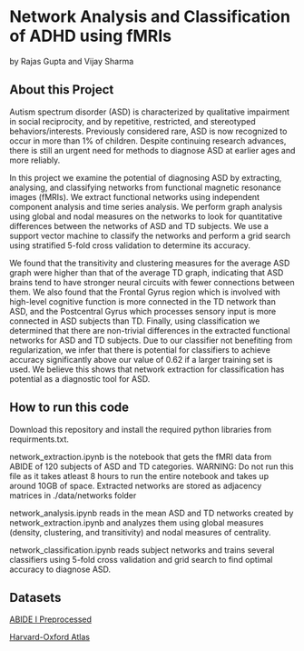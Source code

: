 # Network Analysis and Classification of ADHD using fMRIs
by Rajas Gupta and Vijay Sharma

## About this Project

Autism spectrum disorder (ASD) is characterized by qualitative impairment in social reciprocity, and by repetitive, restricted, and stereotyped behaviors/interests. Previously considered rare, ASD is now recognized to occur in more than 1% of children. Despite continuing research advances, there is still an urgent need for methods to diagnose ASD at earlier ages and more reliably.

In this project we examine the potential of diagnosing ASD by extracting, analysing, and classifying networks from functional magnetic resonance images (fMRIs). We extract functional networks using independent component analysis and time series analysis. We perform graph analysis using global and nodal measures on the networks to look for quantitative differences between the networks of ASD and TD subjects. We use a support vector machine to classify the networks and perform a grid search using stratified 5-fold cross validation to determine its accuracy.

We found that the transitivity and clustering measures for the average ASD graph were higher than that of the average TD graph, indicating that ASD brains tend to have stronger neural circuits with fewer connections between them. We also found that the Frontal Gyrus region which is involved with high-level cognitive function is more connected in the TD network than ASD, and the Postcentral Gyrus which processes sensory input is more connected in ASD subjects than TD. Finally, using classification we determined that there are non-trivial differences in the extracted functional networks for ASD and TD subjects. Due to our classifier not benefiting from regularization, we infer that there is potential for classifiers to achieve accuracy significantly above our value of 0.62 if a larger training set is used. We believe this shows that network extraction for classification has potential as a diagnostic tool for ASD.


## How to run this code

Download this repository and install the required python libraries from requirments.txt.

network_extraction.ipynb is the notebook that gets the fMRI data from ABIDE of 120 subjects of ASD and TD categories. WARNING: Do not run this file as it takes atleast 8 hours to run the entire notebook and takes up around 10GB of space. Extracted networks are stored as adjacency matrices in ./data/networks folder

network_analysis.ipynb reads in the mean ASD and TD networks created by network_extraction.ipynb and analyzes them using global measures (density, clustering, and transitivity) and nodal measures of centrality.

network_classification.ipynb reads subject networks and trains several classifiers using 5-fold cross validation and grid search to find optimal accuracy to diagnose ASD.

## Datasets

[ABIDE I Preprocessed](http://fcon_1000.projects.nitrc.org/indi/abide/abide_I.html)

[Harvard-Oxford Atlas](http://ftp.nmr.mgh.harvard.edu/pub/dist/freesurfer/tutorial_packages/centos6/fsl_507/doc/wiki/Atlases.html)

